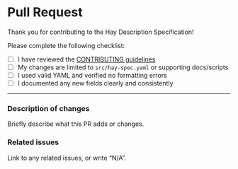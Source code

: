 # Pull Request

Thank you for contributing to the Hay Description Specification!

Please complete the following checklist:

- [ ] I have reviewed the [CONTRIBUTING guidelines](./CONTRIBUTING.md)
- [ ] My changes are limited to `src/hay-spec.yaml` or supporting docs/scripts
- [ ] I used valid YAML and verified no formatting errors
- [ ] I documented any new fields clearly and consistently

---

### Description of changes

Briefly describe what this PR adds or changes.

### Related issues

Link to any related issues, or write “N/A”.
